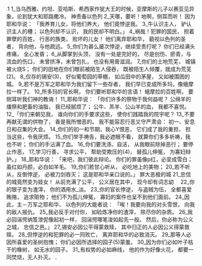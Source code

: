 .1 
1_当乌西雅、约坦、亚哈斯、希西家作犹大王的时候，亚摩斯的儿子以赛亚见异象，论到犹大和耶路撒冷。 
神责备以色列 
2_天哪，要听！地啊，侧耳而听！ 
因为耶和华说： 
「我养育儿女，将他们养大， 
他们竟悖逆我。 
3_牛认识主人， 
驴认识主人的槽； 
以色列却不认识， 
我的民却不明白。」 
4_祸哉！犯罪的国民， 
担着罪孽的百姓， 
行恶的族类， 
败坏的儿女！ 
他们离弃耶和华， 
藐视以色列的圣者， 
背向他，与他疏远。 
5_你们为甚么屡次悖逆，继续受责打呢？ 
你们已经满头疼痛， 
全心发昏； 
6_从脚掌到头顶， 
没有一处是完好的， 
尽是创伤、瘀青，与流血的伤口， 
未曾挤净，未曾包扎， 
也没有用膏滋润。 
7_你们的土地荒芜， 
城镇被火烧S； 
你们的田地在你们眼前被陌生人侵吞， 
既被陌生人倾覆，就成为荒芜(2)。 
8_仅存的锡安(3)， 
好似葡萄园的草棚， 
如瓜田中的茅屋， 
又如被围困的城。 
9_若不是万军之耶和华为我们留下一些存者， 
我们早已变成所多玛，像蛾摩拉一样了。 
10_所多玛的官长啊， 
你们要听耶和华的言语！ 
蛾摩拉的百姓啊， 
要侧耳听我们神的教诲！ 
11_耶和华说： 
「你们许多的祭物于我何益呢？ 
公绵羊的燔祭和肥畜的油脂， 
我已经腻烦了； 
公牛、羔羊、公山羊的血， 
我都不喜悦。 
12_「你们来朝见我， 
谁向你们的手要求这些， 
使你们践踏我的院宇呢？ 
13_不要再献无谓的供物了， 
香是我所憎恶的。 
我不能容忍行恶又守严肃会： 
初一、安息日和召集的大会。 
14_你们的初一和节期，我心Y恨恶， 
它们成了我的重担， 
担当这些，令我厌烦。 
15_你们举手祷告，我必遮眼不看， 
就算你们多多祈祷，我也不听； 
你们的手沾满了血。 
16_你们要洗涤、自洁， 
从我眼前除掉恶行； 
要停止作恶， 
17_学习行善， 
寻求公平， 
帮助受欺压的(4)， 
替孤儿伸冤， 
为寡妇辩护。」 
18_耶和华说： 
「来吧，我们彼此辩论。 
你们的罪虽像p红，必变成雪白； 
虽红如丹颜，必白如羊毛。 
19_你们若甘心听从， 
必吃地上的美物； 
20_若不听从，反倒悖逆， 
必被刀剑吞灭； 
这是耶和华亲口说的。」 
罪大恶极的城 
21_忠信的城竟然变为妓女！ 
从前充满了公平， 
公义居在其中， 
现今却有词志幼　 
22_你的银子变为渣滓， 
你的酒用水_淡。 
23_你的官长悖逆， 
与盗贼为伍， 
全都喜爱贿赂， 
追求赃物； 
他们不为孤儿伸冤， 
寡妇的案件也呈不到他们面前。 
24_因此，主－万军之耶和华、 
以色列的大能者说： 
「唉！我要向我的对头雪恨， 
向我的敌人报仇。 
25_我必反手对付你， 
如硷炼净你的渣滓， 
除尽你的杂质。 
26_我必回湍愕纳笈泄伲像起初一样， 
回湍愕哪笔浚如起先一般。 
然后，你必称为公义之城， 
忠信之邑。」 
27_锡安必因公平得蒙救赎， 
其中归正的人必因公义得蒙救赎。 
28_但悖逆的和犯罪的必一同败亡， 
离弃耶和华的必致消灭。 
29_那等人必因所喜爱的圣树抱愧； 
你们必因所选择的园子(5)蒙羞， 
30_因为你们必如叶子枯干的橡树， 
如无水的园子。 
31_有权势的必如麻线， 
他的作为好像火花， 
都要一同焚烧，无人扑灭。 
.